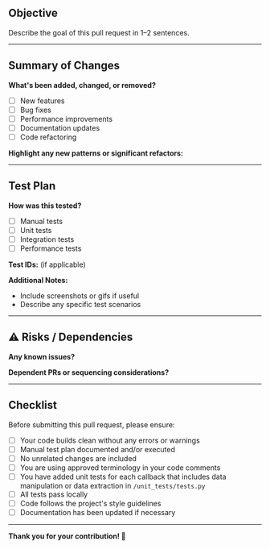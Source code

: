 
## Objective

Describe the goal of this pull request in 1–2 sentences.

---

##  Summary of Changes

**What's been added, changed, or removed?**

- [ ] New features
- [ ] Bug fixes
- [ ] Performance improvements
- [ ] Documentation updates
- [ ] Code refactoring

**Highlight any new patterns or significant refactors:**

---

##  Test Plan

**How was this tested?**

- [ ] Manual tests
- [ ] Unit tests
- [ ] Integration tests
- [ ] Performance tests

**Test IDs:** (if applicable)

**Additional Notes:**
- Include screenshots or gifs if useful
- Describe any specific test scenarios

---

## ⚠️ Risks / Dependencies

**Any known issues?**

**Dependent PRs or sequencing considerations?**

---

## Checklist

Before submitting this pull request, please ensure:

- [ ] Your code builds clean without any errors or warnings
- [ ] Manual test plan documented and/or executed
- [ ] No unrelated changes are included
- [ ] You are using approved terminology in your code comments
- [ ] You have added unit tests for each callback that includes data manipulation or data extraction in `/unit_tests/tests.py`
- [ ] All tests pass locally
- [ ] Code follows the project's style guidelines
- [ ] Documentation has been updated if necessary

---

**Thank you for your contribution! 🎉**

